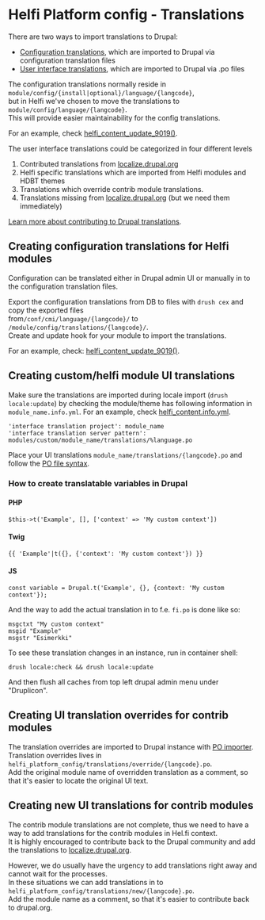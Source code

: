 # Helfi Platform config - Translations

There are two ways to import translations to Drupal:
- [Configuration translations](https://www.drupal.org/docs/multilingual-guide/translating-configuration), which are imported to Drupal via configuration translation files
- [User interface translations](https://www.drupal.org/community/contributor-guide/reference-information/localize-drupal-org/working-with-offline/po-and), which are imported to Drupal via .po files

The configuration translations normally reside in `module/config/{install|optional}/language/{langcode}`, 
<br>but in Helfi we've chosen to move the translations to `module/config/language/{langcode}`.
<br>This will provide easier maintainability for the config translations.

For an example, check [helfi_content_update_9019()](https://github.com/City-of-Helsinki/drupal-helfi-platform-config/blob/main/helfi_features/helfi_content/helfi_content.install#L407).  

The user interface translations could be categorized in four different levels
1. Contributed translations from [localize.drupal.org](https://localize.drupal.org)
2. Helfi specific translations which are imported from Helfi modules and HDBT themes
3. Translations which override contrib module translations. 
4. Translations missing from [localize.drupal.org](https://localize.drupal.org) (but we need them immediately)

[Learn more about contributing to Drupal translations](https://www.drupal.org/community/contributor-guide/contribution-areas/translations).

## Creating configuration translations for Helfi modules
Configuration can be translated either in Drupal admin UI or manually in to the configuration translation files.

Export the configuration translations from DB to files with `drush cex` and copy the exported files
<br>from`/conf/cmi/language/{langcode}/` to `/module/config/translations/{langcode}/`.
<br>Create and update hook for your module to import the translations.

For an example, check: [helfi_content_update_9019()](https://github.com/City-of-Helsinki/drupal-helfi-platform-config/blob/main/helfi_features/helfi_content/helfi_content.install#L407).

## Creating custom/helfi module UI translations
Make sure the translations are imported during locale import (`drush locale:update`) by checking
the module/theme has following information in `module_name.info.yml`. For an example, check [helfi_content.info.yml](https://github.com/City-of-Helsinki/drupal-helfi-platform-config/blob/main/helfi_features/helfi_content/helfi_content.info.yml#L46).

```
'interface translation project': module_name
'interface translation server pattern': modules/custom/module_name/translations/%language.po
```

Place your UI translations `module_name/translations/{langcode}.po` and follow the [PO file syntax](https://www.drupal.org/community/contributor-guide/reference-information/localize-drupal-org/working-with-offline/po-and-pot-files#s-syntax).

### How to create translatable variables in Drupal

#### PHP
```
$this->t('Example', [], ['context' => 'My custom context'])
```
#### Twig
```
{{ 'Example'|t({}, {'context': 'My custom context'}) }}
``` 
#### JS
```
const variable = Drupal.t('Example', {}, {context: 'My custom context'});
```

And the way to add the actual translation in to f.e. `fi.po` is done like so:
```
msgctxt "My custom context"
msgid "Example"
msgstr "Esimerkki"  
```

To see these translation changes in an instance, run in container shell:
```
drush locale:check && drush locale:update
```
And then flush all caches from top left drupal admin menu under "Druplicon".

## Creating UI translation overrides for contrib modules

The translation overrides are imported to Drupal instance with [PO importer](https://github.com/City-of-Helsinki/drupal-module-helfi-api-base/blob/main/documentation/po-importer.md).
<br>Translation overrides lives in `helfi_platform_config/translations/override/{langcode}.po`.
<br>Add the original module name of overridden translation as a comment, so that it's easier to locate the original UI text.

## Creating new UI translations for contrib modules

The contrib module translations are not complete, thus we need to have a way to
add translations for the contrib modules in Hel.fi context.
<br>It is highly encouraged to contribute back to the Drupal community and add the translations to [localize.drupal.org](https://localize.drupal.org/translate/languages/fi/translate?project=drupal).   

However, we do usually have the urgency to add translations right away and cannot wait for the 
processes.<br>
In these situations we can add translations in to `helfi_platform_config/translations/new/{langcode}.po`.
<br>Add the module name as a comment, so that it's easier to contribute back to drupal.org. 
